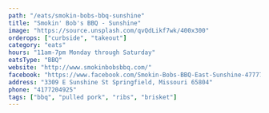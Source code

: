 ```yaml
---
path: "/eats/smokin-bobs-bbq-sunshine"
title: "Smokin' Bob's BBQ - Sunshine"
image: "https://source.unsplash.com/qvQdLikf7wk/400x300"
orderops: ["curbside", "takeout"]
category: "eats"
hours: "11am-7pm Monday through Saturday"
eatsType: "BBQ"
website: "http://www.smokinbobsbbq.com/"
facebook: "https://www.facebook.com/Smokin-Bobs-BBQ-East-Sunshine-477775988928228"
address: "3309 E Sunshine St Springfield, Missouri 65804"
phone: "4177204925"
tags: ["bbq", "pulled pork", "ribs", "brisket"]
---
```

